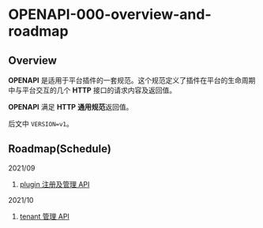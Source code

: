 # OPENAPI-000-overview-and-roadmap

## Overview
**OPENAPI** 是适用于平台插件的一套规范。这个规范定义了插件在平台的生命周期中与平台交互的几个 **HTTP** 接口的请求内容及返回值。

**OPENAPI** 满足 **HTTP** **通用规范**返回值。

后文中 `VERSION=v1`。

## Roadmap(Schedule)

2021/09
1. [plugin 注册及管理 API](./OPENAPI-001-plugin-api.md)

2021/10
1. [tenant 管理 API](./OPENAPI-002-tenant-api.md)